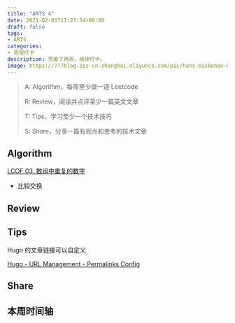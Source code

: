 ```yaml
---
title: "ARTS 4"
date: 2021-02-01T11:27:54+08:00
draft: false
tags:
- ARTS
categories: 
- 周报打卡
description: 荒废了两周，继续打卡。
image: https://777blog.oss-cn-shanghai.aliyuncs.com/pic/hans-eiskonen-GspQ747pjQY-unsplash.jpg
---
```


> A: Algorithm，每周至少做一道 Leetcode
>
> R: Review，阅读并点评至少一篇英文文章
>
> T: Tips，学习至少一个技术技巧
>
> S: Share，分享一篇有观点和思考的技术文章

## Algorithm

[LCOF 03. 数组中重复的数字](https://hishark777.gitbook.io/777-interview-notes/algorithm/lcof/lcof-03) 

- 比较交换

## Review

## Tips

Hugo 的文章链接可以自定义

[Hugo - URL Management - Permalinks Config](https://gohugo.io/content-management/urls/#permalinks)

## Share

## 本周时间轴


